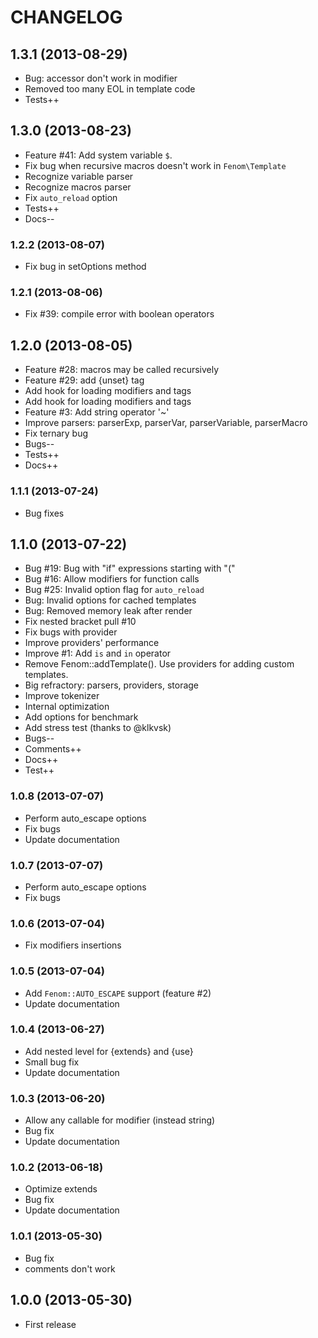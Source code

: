 CHANGELOG
=========

## 1.3.1 (2013-08-29)

- Bug: accessor don't work in modifier
- Removed too many EOL in template code
- Tests++

## 1.3.0 (2013-08-23)

- Feature #41: Add system variable `$`.
- Fix bug when recursive macros doesn't work in `Fenom\Template`
- Recognize variable parser
- Recognize macros parser
- Fix `auto_reload` option
- Tests++
- Docs--

### 1.2.2 (2013-08-07)

- Fix bug in setOptions method

### 1.2.1 (2013-08-06)

- Fix #39: compile error with boolean operators

## 1.2.0 (2013-08-05)

- Feature #28: macros may be called recursively
- Feature #29: add {unset} tag
- Add hook for loading modifiers and tags
- Add hook for loading modifiers and tags
- Feature #3: Add string operator '~'
- Improve parsers: parserExp, parserVar, parserVariable, parserMacro
- Fix ternary bug
- Bugs--
- Tests++
- Docs++

### 1.1.1 (2013-07-24)

- Bug fixes

## 1.1.0 (2013-07-22)

- Bug #19: Bug with "if" expressions starting with "("
- Bug #16: Allow modifiers for function calls
- Bug #25: Invalid option flag for `auto_reload`
- Bug: Invalid options for cached templates
- Bug: Removed memory leak after render
- Fix nested bracket pull #10
- Fix bugs with provider
- Improve providers' performance
- Improve #1: Add `is` and `in` operator
- Remove Fenom::addTemplate(). Use providers for adding custom templates.
- Big refractory: parsers, providers, storage
- Improve tokenizer
- Internal optimization
- Add options for benchmark
- Add stress test (thanks to @klkvsk)
- Bugs--
- Comments++
- Docs++
- Test++

### 1.0.8 (2013-07-07)

- Perform auto_escape options
- Fix bugs
- Update documentation

### 1.0.7 (2013-07-07)

- Perform auto_escape options
- Fix bugs

### 1.0.6 (2013-07-04)

- Fix modifiers insertions

### 1.0.5 (2013-07-04)

- Add `Fenom::AUTO_ESCAPE` support (feature #2)
- Update documentation

### 1.0.4 (2013-06-27)

- Add nested level for {extends} and {use}
- Small bug fix
- Update documentation

### 1.0.3 (2013-06-20)

- Allow any callable for modifier (instead string)
- Bug fix
- Update documentation

### 1.0.2 (2013-06-18)

- Optimize extends
- Bug fix
- Update documentation

### 1.0.1 (2013-05-30)

- Bug fix
- comments don't work

## 1.0.0 (2013-05-30)

- First release
